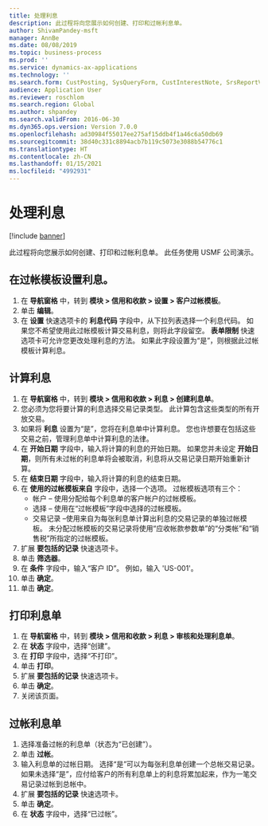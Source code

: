 ```yaml
---
title: 处理利息
description: 此过程将向您展示如何创建、打印和过帐利息单。
author: ShivamPandey-msft
manager: AnnBe
ms.date: 08/08/2019
ms.topic: business-process
ms.prod: ''
ms.service: dynamics-ax-applications
ms.technology: ''
ms.search.form: CustPosting, SysQueryForm, CustInterestNote, SrsReportViewerForm
audience: Application User
ms.reviewer: roschlom
ms.search.region: Global
ms.author: shpandey
ms.search.validFrom: 2016-06-30
ms.dyn365.ops.version: Version 7.0.0
ms.openlocfilehash: ad30984f55017ee275af15ddb4f1a46c6a50db69
ms.sourcegitcommit: 38d40c331c8894acb7b119c5073e3088b54776c1
ms.translationtype: HT
ms.contentlocale: zh-CN
ms.lasthandoff: 01/15/2021
ms.locfileid: "4992931"
---
```

# <a name="process-interest"></a>处理利息

[!include [banner](../../includes/banner.md)]

此过程将向您展示如何创建、打印和过帐利息单。 此任务使用 USMF 公司演示。


## <a name="set-up-interest-on-the-posting-profile"></a>在过帐模板设置利息。
1. 在 **导航窗格** 中，转到 **模块 > 信用和收款 > 设置 > 客户过帐模板**。
2. 单击 **编辑**。
3. 在 **设置** 快速选项卡的 **利息代码** 字段中，从下拉列表选择一个利息代码。 如果您不希望使用此过帐模板计算交易利息，则将此字段留空。 **表单限制** 快速选项卡可允许您更改处理利息的方法。 如果此字段设置为“是”，则根据此过帐模板计算利息。  

## <a name="calculate-interest"></a>计算利息
1. 在 **导航窗格** 中，转到 **模块 > 信用和收款 > 利息 > 创建利息单**。
2. 您必须为您将要计算的利息选择交易记录类型。 此计算包含这些类型的所有开放交易。  
3. 如果将 **利息** 设置为“是”，您将在利息单中计算利息。 您也许想要在包括这些交易之前，管理利息单中计算利息的法律。  
4. 在 **开始日期** 字段中，输入将计算的利息的开始日期。 如果您并未设定 **开始日期**，则所有未过帐的利息单将会被取消，利息将从交易记录日期开始重新计算。
5. 在 **结束日期** 字段中，输入将计算的利息的结束日期。
6. 在 **使用的过帐模板来自** 字段中，选择一个选项。 过帐模板选项有三个：
    - 帐户 – 使用分配给每个利息单的客户帐户的过帐模板。 
    - 选择 – 使用在“过帐模板”字段中选择的过帐模板。
    - 交易记录 –使用来自为每张利息单计算出利息的交易记录的单独过帐模板。 未分配过帐模板的交易记录将使用“应收帐款参数单”的“分类帐”和“销售税”所指定的过帐模板。  
7. 扩展 **要包括的记录** 快速选项卡。
8. 单击 **筛选器**。
9. 在 **条件** 字段中，输入“客户 ID”。 例如，输入 'US-001'。
6. 单击 **确定**。
7. 单击 **确定**。

## <a name="print-interest-notes"></a>打印利息单
1. 在 **导航窗格** 中，转到 **模块 > 信用和收款 > 利息 > 审核和处理利息单**。
2. 在 **状态** 字段中，选择“创建”。
3. 在 **打印** 字段中，选择“不打印”。
4. 单击 **打印**。
5. 扩展 **要包括的记录** 快速选项卡。
6. 单击 **确定**。
7. 关闭该页面。

## <a name="post-the-interest-note"></a>过帐利息单
1. 选择准备过帐的利息单（状态为“已创建”）。
2. 单击 **过帐**。
3. 输入利息单的过帐日期。 选择“是”可以为每张利息单创建一个总帐交易记录。 如果未选择“是”，应付给客户的所有利息单上的利息将累加起来，作为一笔交易记录过帐到总帐中。  
4. 扩展 **要包括的记录** 快速选项卡。
5. 单击 **确定**。
6. 在 **状态** 字段中，选择“已过帐”。

